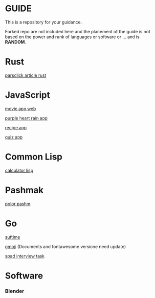 # GUIDE
This is a repository for your guidance.

Forked repo are not included here and the placement of the guide is not based on the power and rank of languages ​​or software or ... and is **RANDOM**.

# Rust
<a href="https://github.com/sami2020pro/parsclick-article-rust">parsclick article rust</a>

# JavaScript
<a href="https://github.com/sami2020pro/movie-app-web">movie app web</a>

<a href="https://github.com/sami2020pro/purple-heart-rain-app">purple heart rain app</a>

<a href="https://github.com/sami2020pro/recipe-app">recipe app</a>

<a href="https://github.com/sami2020pro/quiz-app">quiz app</a>

# Common Lisp
<a href="https://github.com/sami2020pro/calculator-lisp">calculator lisp</a>

# Pashmak
<a href="https://github.com/sami2020pro/polor-pashm">polor pashm</a>

# Go
<a href="https://github.com/sami2020pro/suftime">suftime</a>

<a href="https://github.com/sami2020pro/gmoji">gmoji</a> (Documents and fontawesome versione need update) 

<a href="https://github.com/sami2020pro/spad-interview-task">spad interview task</a>

# Software

### Blender
